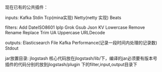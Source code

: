 现在已有的公共插件：
  
  inputs:
     Kafka
     Stdin
     Tcp(mina实现)
     Netty(netty 实现)
     Beats
   
  filters:
    Add
    DateISO8601
    IpIp
    Grok
    Gsub
    Json
    KV
    Lowercase
    Remove
    Rename
    Replace
    Trim
    UA
    Uppercase
    URLDecode
    
  outputs:
    Elasticsearch
    File
    Kafka
    Performance(记录一段时间内处理的记录数)
    Stdout

jar放置目录:
  jlogstash 核心代码放在jlogstash/lib/下，编译的jar必须要有版本号
  插件的代码分别的放到jlogstash/plugin 下的filter,input,output目录下   
